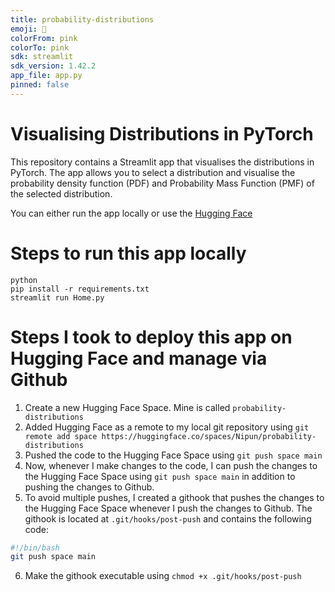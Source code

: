 ```yaml
---
title: probability-distributions
emoji: 🚀
colorFrom: pink
colorTo: pink
sdk: streamlit
sdk_version: 1.42.2
app_file: app.py
pinned: false
---
```


# Visualising Distributions in PyTorch

This repository contains a Streamlit app that visualises the distributions in PyTorch. The app allows you to select a distribution and visualise the probability density function (PDF) and Probability Mass Function (PMF) of the selected distribution.

You can either run the app locally or use the [Hugging Face](https://huggingface.co/spaces/Nipun/probability-distributions)

# Steps to run this app locally
```
python
pip install -r requirements.txt
streamlit run Home.py
```

# Steps I took to deploy this app on Hugging Face and manage via Github

1. Create a new Hugging Face Space. Mine is called `probability-distributions`
2. Added Hugging Face as a remote to my local git repository using `git remote add space https://huggingface.co/spaces/Nipun/probability-distributions`
3. Pushed the code to the Hugging Face Space using `git push space main`
4. Now, whenever I make changes to the code, I can push the changes to the Hugging Face Space using `git push space main` in addition to pushing the changes to Github.
5. To avoid multiple pushes, I created a githook that pushes the changes to the Hugging Face Space whenever I push the changes to Github. The githook is located at `.git/hooks/post-push` and contains the following code:
```bash
#!/bin/bash
git push space main
```
6. Make the githook executable using `chmod +x .git/hooks/post-push`

